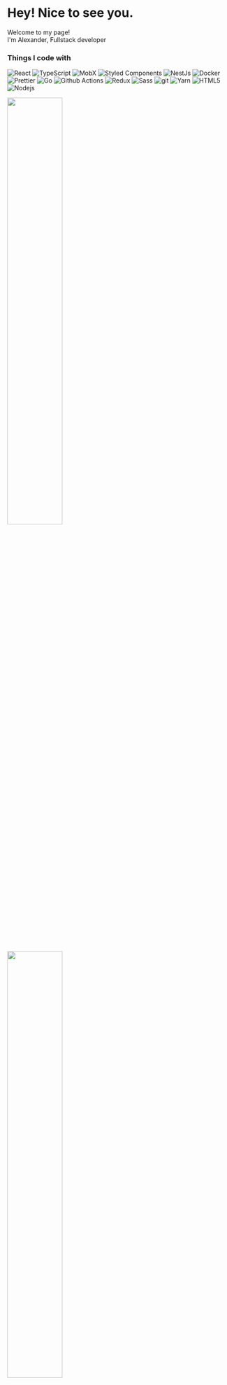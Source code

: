<h1>Hey! Nice to see you.</h1>


<p>Welcome to my page! </br> I'm Alexander, Fullstack developer
<h3>Things I code with</h3>
<p>
  <img alt="React" src="https://img.shields.io/badge/-React-45b8d8?style=flat-square&logo=react&logoColor=white" />
  <img alt="TypeScript" src="https://img.shields.io/badge/-TypeScript-007ACC?style=flat-square&logo=typescript&logoColor=white" />
  <img alt="MobX" src="https://img.shields.io/badge/-MobX-e86516?style=flat-square&logo=mobx&logoColor=white" />
  <img alt="Styled Components" src="https://img.shields.io/badge/-Styled_Components-db7092?style=flat-square&logo=styled-components&logoColor=white" />
  <img alt="NestJs" src="https://img.shields.io/badge/-NestJs-ea2845?style=flat-square&logo=nestjs&logoColor=white" />
  <img alt="Docker" src="https://img.shields.io/badge/-Docker-46a2f1?style=flat-square&logo=docker&logoColor=white" />
  <img alt="Prettier" src="https://img.shields.io/badge/-Prettier-F7B93E?style=flat-square&logo=prettier&logoColor=white" />
  <img alt="Go" src="https://img.shields.io/badge/-Go-027d9c?style=flat-square&logo=go&logoColor=white" />
  <img alt="Github Actions" src="https://img.shields.io/badge/-Github_Actions-2088FF?style=flat-square&logo=github-actions&logoColor=white" />
  <img alt="Redux" src="https://img.shields.io/badge/-Redux-764ABC?style=flat-square&logo=redux&logoColor=white" />
  <img alt="Sass" src="https://img.shields.io/badge/-Sass-CC6699?style=flat-square&logo=sass&logoColor=white" />
  <img alt="git" src="https://img.shields.io/badge/-Git-F05032?style=flat-square&logo=git&logoColor=white" />
  <img alt="Yarn" src="https://img.shields.io/badge/-Yarn-2c8ebb?style=flat-square&logo=yarn&logoColor=white" />
  <img alt="HTML5" src="https://img.shields.io/badge/-HTML5-E34F26?style=flat-square&logo=html5&logoColor=white" />
  <img alt="Nodejs" src="https://img.shields.io/badge/-Nodejs-43853d?style=flat-square&logo=Node.js&logoColor=white" />
</p>



<!-- [![Keybase PGP](https://img.shields.io/badge/pgp%20personal-783DBAF23C1D6478-blue?style=flat-square&logo=keybase&logoColor=white)](https://keybase.io/br3ndonland) -->

<!-- <h3>Open source projects</h3>
<table>
  <thead align="center">
    <tr border: none;>
      <td><b>🎁 Projects</b></td>
      <td><b>⭐ Stars</b></td>
      <td><b>📚 Forks</b></td>
      <td><b>🛎 Issues</b></td>
      <td><b>📬 Pull requests</b></td>
    </tr>
  </thead>
  <tbody>
    <tr>
      <td><a href="https://github.com/strolt/strolt"><b>Strolt</b></a></td>
      <td><img alt="Stars" src="https://img.shields.io/github/stars/strolt/strolt?style=flat-square&labelColor=343b41"/></td>
      <td><img alt="Forks" src="https://img.shields.io/github/forks/strolt/strolt?style=flat-square&labelColor=343b41"/></td>
      <td><img alt="Issues" src="https://img.shields.io/github/issues/strolt/strolt?style=flat-square&labelColor=343b41"/></td>
      <td><img alt="Pull Requests" src="https://img.shields.io/github/issues-pr/strolt/strolt?style=flat-square&labelColor=343b41"/></td>
    </tr>
  </tbody>
</table> -->


[<img width="50%" src="https://github-readme-stats.vercel.app/api?username=shibanet0&theme=dark&show_icons=true">](https://metrics.lecoq.io/insights/shibanet0#gh-dark-mode-only)
[<img width="50%" src="https://github-readme-stats.vercel.app/api?username=shibanet0&show_icons=true">](https://metrics.lecoq.io/insights/shibanet0#gh-light-mode-only)

![Profile views](https://visitor-badge.laobi.icu/badge?page_id=github.shibanet0)
